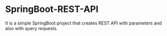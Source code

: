 # SpringBoot-REST-API

It is a simple SpringBoot project that creates REST API with parameters and also with query requests.
